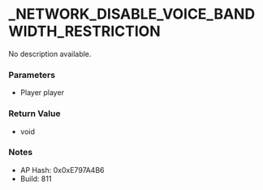 # _NETWORK_DISABLE_VOICE_BANDWIDTH_RESTRICTION

No description available.

### Parameters
* Player player

### Return Value
* void

### Notes
* AP Hash: 0x0xE797A4B6
* Build: 811

